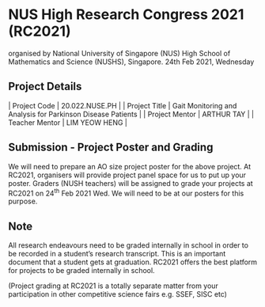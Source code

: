 # NUS High Research Congress 2021 (RC2021)
organised by National University of Singapore (NUS) High School of Mathematics and Science (NUSHS), Singapore.
24th Feb 2021, Wednesday

## Project Details
| Project Code | 20.022.NUSE.PH |
| Project Title | Gait Monitoring and Analysis for Parkinson Disease Patients |
| Project Mentor | ARTHUR TAY |
| Teacher Mentor | LIM YEOW HENG |

## Submission - Project Poster and Grading
We will need to prepare an AO size project poster for the above project. At RC2021, organisers will provide project panel space for us to put up your poster. Graders (NUSH teachers) will be assigned to grade your projects at RC2021 on 24<sup>th</sup> Feb 2021 Wed. We will need to be at our posters for this purpose.

## Note
All research endeavours need to be graded internally in school in order to be recorded in a student’s research transcript. This is an important document that a student gets at graduation. RC2021 offers the best platform for projects to be graded internally in school.

(Project grading at RC2021 is a totally separate matter from your participation in other competitive science fairs e.g. SSEF, SISC etc)
